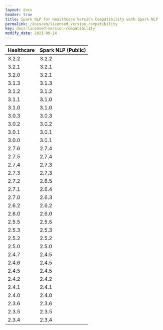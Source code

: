 ```yaml
---
layout: docs
header: true
title: Spark NLP for Healthcare Version Compatibility with Spark NLP
permalink: /docs/en/licensed_version_compatibility
key: docs-licensed-version-compatibility
modify_date: 2021-09-14
---
```


<div class="h3-box" markdown="1">


| Healthcare| Spark NLP (Public) |
|-----------|--------------------|
| 3.2.2     | 3.2.2              |
| 3.2.1     | 3.2.1              |
| 3.2.0     | 3.2.1              |
| 3.1.3     | 3.1.3              |
| 3.1.2     | 3.1.2              |
| 3.1.1     | 3.1.0              |
| 3.1.0     | 3.1.0              |
| 3.0.3     | 3.0.3              |
| 3.0.2     | 3.0.2              |
| 3.0.1     | 3.0.1              |
| 3.0.0     | 3.0.1              |
| 2.7.6     | 2.7.4              |
| 2.7.5     | 2.7.4              |
| 2.7.4     | 2.7.3              |
| 2.7.3     | 2.7.3              |
| 2.7.2     | 2.6.5              |
| 2.7.1     | 2.6.4              |
| 2.7.0     | 2.6.3              |
| 2.6.2     | 2.6.2              |
| 2.6.0     | 2.6.0              |
| 2.5.5     | 2.5.5              |
| 2.5.3     | 2.5.3              |
| 2.5.2     | 2.5.2              |
| 2.5.0     | 2.5.0              |
| 2.4.7     | 2.4.5              |
| 2.4.6     | 2.4.5              |
| 2.4.5     | 2.4.5              |
| 2.4.2     | 2.4.2              |
| 2.4.1     | 2.4.1              |
| 2.4.0     | 2.4.0              |
| 2.3.6     | 2.3.6              |
| 2.3.5     | 2.3.5              |
| 2.3.4     | 2.3.4              |

